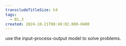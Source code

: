 ```yaml
---
transcludeTitleSize: h4
tags:
  - B1.3
created: 2024-10-21T08:49:02.000-0400
---
```

use the input-process-output model to solve problems.